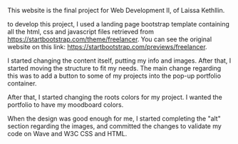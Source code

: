 This website is the final project for Web Development II, of Laissa Kethllin.

to develop this project, I used a landing page bootstrap template containing all the html, css and javascript files retrieved from https://startbootstrap.com/theme/freelancer. 
You can see the original website on this link: https://startbootstrap.com/previews/freelancer.

I started changing the content itself, putting my info and images. After that, I started moving the structure to fit my needs.
The main change regarding this was to add a button to some of my projects into the pop-up portfolio container.

After that, I started changing the roots colors for my project. I wanted the portfolio to have my moodboard colors.

When the design was good enough for me, I started completing the "alt" section regarding the images, and committed the changes to validate my code on Wave and W3C CSS and HTML.

